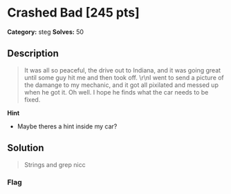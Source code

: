 # Crashed Bad [245 pts]

**Category:** steg
**Solves:** 50

## Description
>It was all so peaceful, the drive out to Indiana, and it was going great until some guy hit me and then took off. \r\nI went to send a picture of the damange to my mechanic, and it got all pixilated and messed up when he got it. Oh well. I hope he finds what the car needs to be fixed.

**Hint**
* Maybe theres a hint inside my car?

## Solution
> Strings and grep nicc

### Flag

